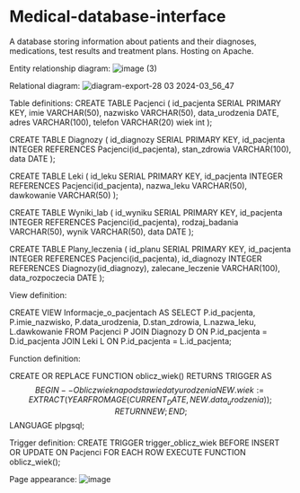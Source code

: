 # Medical-database-interface
A database storing information about patients and their diagnoses, medications, test results and treatment plans. Hosting on Apache.

Entity relationship diagram:
![image (3)](https://github.com/Gawendz/Medical-database-interface/assets/105167719/c782243a-0418-4c1f-9572-033194940d67)


Relational diagram:
![diagram-export-28 03 2024-03_56_47](https://github.com/Gawendz/Medical-database-interface/assets/105167719/527a0cf4-001e-4385-bbeb-68407ec2f992)

Table definitions: 
CREATE TABLE Pacjenci (
    id_pacjenta SERIAL PRIMARY KEY,
    imie VARCHAR(50),
    nazwisko VARCHAR(50),
    data_urodzenia DATE,
    adres VARCHAR(100),
    telefon VARCHAR(20)
    wiek int
);

CREATE TABLE Diagnozy (
    id_diagnozy SERIAL PRIMARY KEY,
    id_pacjenta INTEGER REFERENCES Pacjenci(id_pacjenta),
    stan_zdrowia VARCHAR(100),
    data DATE
);


CREATE TABLE Leki (
    id_leku SERIAL PRIMARY KEY,
    id_pacjenta INTEGER REFERENCES Pacjenci(id_pacjenta),
    nazwa_leku VARCHAR(50),
    dawkowanie VARCHAR(50)
);


CREATE TABLE Wyniki_lab (
    id_wyniku SERIAL PRIMARY KEY,
    id_pacjenta INTEGER REFERENCES Pacjenci(id_pacjenta),
    rodzaj_badania VARCHAR(50),
    wynik VARCHAR(50),
    data DATE
);


CREATE TABLE Plany_leczenia (
    id_planu SERIAL PRIMARY KEY,
    id_pacjenta INTEGER REFERENCES Pacjenci(id_pacjenta),
    id_diagnozy INTEGER REFERENCES Diagnozy(id_diagnozy),
    zalecane_leczenie VARCHAR(100),
    data_rozpoczecia DATE
);                         

View definition: 

CREATE VIEW Informacje_o_pacjentach AS SELECT
    P.id_pacjenta,
    P.imie_nazwisko,
    P.data_urodzenia,
    D.stan_zdrowia,
    L.nazwa_leku,
    L.dawkowanie
FROM Pacjenci P
JOIN Diagnozy D ON P.id_pacjenta = D.id_pacjenta
JOIN Leki L ON P.id_pacjenta = L.id_pacjenta;

Function definition:

CREATE OR REPLACE FUNCTION oblicz_wiek()
RETURNS TRIGGER AS $$
BEGIN
    -- Oblicz wiek na podstawie daty urodzenia
    NEW.wiek := EXTRACT(YEAR FROM AGE(CURRENT_DATE, NEW.data_urodzenia));
    RETURN NEW;
END;
$$ LANGUAGE plpgsql;

Trigger definition:
CREATE TRIGGER trigger_oblicz_wiek
BEFORE INSERT OR UPDATE ON Pacjenci
FOR EACH ROW
EXECUTE FUNCTION oblicz_wiek();                

Page appearance:
![image](https://github.com/Gawendz/Medical-database-interface/assets/105167719/dfd6ed51-f6fc-4a73-a7e0-1280cb6ed799)



